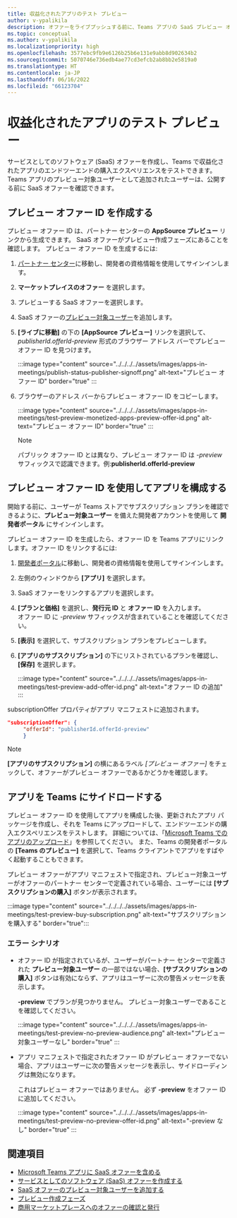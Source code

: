 ```yaml
---
title: 収益化されたアプリのテスト プレビュー
author: v-ypalikila
description: オファーをライブプッシュする前に、Teams アプリの SaaS プレビュー オファーを作成してテストする方法について説明します。 サービスとしてのソフトウェア (SaaS) オファーを作成し、Teams で収益化されたアプリのエンドツーエンドの購入エクスペリエンスをテストできます。
ms.topic: conceptual
ms.author: v-ypalikila
ms.localizationpriority: high
ms.openlocfilehash: 3577ebc9fb9e6126b25b6e131e9abb8d902634b2
ms.sourcegitcommit: 5070746e736edb4ae77cd3efcb2ab8bb2e5819a0
ms.translationtype: HT
ms.contentlocale: ja-JP
ms.lasthandoff: 06/16/2022
ms.locfileid: "66123704"
---
```

# <a name="test-preview-for-monetized-apps"></a>収益化されたアプリのテスト プレビュー

サービスとしてのソフトウェア (SaaS) オファーを作成し、Teams で収益化されたアプリのエンドツーエンドの購入エクスペリエンスをテストできます。 Teams アプリのプレビュー対象ユーザーとして追加されたユーザーは、公開する前に SaaS オファーを確認できます。

## <a name="create-a-preview-offer-id"></a>プレビュー オファー ID を作成する

プレビュー オファー ID は、パートナー センターの **AppSource プレビュー** リンクから生成できます。 SaaS オファーがプレビュー作成フェーズにあることを確認します。 プレビュー オファー ID を生成するには:

1. [パートナー センター](https://go.microsoft.com/fwlink/?linkid=2166002)に移動し、開発者の資格情報を使用してサインインします。
1. **マーケットプレイスのオファー** を選択します。
1. プレビューする SaaS オファーを選択します。
1. SaaS オファーの[プレビュー対象ユーザー](/azure/marketplace/create-new-saas-offer-preview)を追加します。
1. **[ライブに移動]** の下の **[AppSource プレビュー]** リンクを選択して、*publisherId.offerId-preview* 形式のブラウザー アドレス バーでプレビュー オファー ID を見つけます。

    :::image type="content" source="../../../../assets/images/apps-in-meetings/publish-status-publisher-signoff.png" alt-text="プレビュー オファー ID" border="true" :::

1. ブラウザーのアドレス バーからプレビュー オファー ID をコピーします。

      :::image type="content" source="../../../../assets/images/apps-in-meetings/test-preview-monetized-apps-preview-offer-id.png" alt-text="プレビュー オファー ID" border="true" :::

    > [!NOTE]
    > パブリック オファー ID とは異なり、プレビュー オファー ID は *-preview* サフィックスで認識できます。例:**publisherId.offerId-preview**

## <a name="configure-your-app-with-the-preview-offer-id"></a>プレビュー オファー ID を使用してアプリを構成する

開始する前に、ユーザーが Teams ストアでサブスクリプション プランを確認できるように、**プレビュー対象ユーザー** を備えた開発者アカウントを使用して **開発者ポータル** にサインインします。

プレビュー オファー ID を生成したら、オファー ID を Teams アプリにリンクします。オファー ID をリンクするには:

1. [開発者ポータル](https://dev.teams.microsoft.com/)に移動し、開発者の資格情報を使用してサインインします。
1. 左側のウィンドウから **[アプリ]** を選択します。
1. SaaS オファーをリンクするアプリを選択します。
1. **[プランと価格]** を選択し、**発行元 ID** と **オファー ID** を入力します。  
  オファー ID に *-preview* サフィックスが含まれていることを確認してください。
1. **[表示]** を選択して、サブスクリプション プランをプレビューします。
1. **[アプリのサブスクリプション]** の下にリストされているプランを確認し、**[保存]** を選択します。

    :::image type="content" source="../../../../assets/images/apps-in-meetings/test-preview-add-offer-id.png" alt-text="オファー ID の追加" :::

subscriptionOffer プロパティがアプリ マニフェストに追加されます。

```json
"subscriptionOffer": {
     "offerId": "publisherId.offerId-preview"  
     }
```

>[!NOTE]
> **[アプリのサブスクリプション]** の横にあるラベル *[プレビュー オファー]* をチェックして、オファーがプレビュー オファーであるかどうかを確認します。

## <a name="sideload-the-app-to-teams"></a>アプリを Teams にサイドロードする

プレビュー オファー ID を使用してアプリを構成した後、更新されたアプリ パッケージを作成し、それを Teams にアップロードして、エンドツーエンドの購入エクスペリエンスをテストします。 詳細については、「[Microsoft Teams でのアプリのアップロード](../../apps-upload.md)」を参照してください。 また、Teams の開発者ポータルの **[Teams のプレビュー]** を選択して、Teams クライアントでアプリをすばやく起動することもできます。

プレビュー オファーがアプリ マニフェストで指定され、プレビュー対象ユーザーがオファーのパートナー センターで定義されている場合、ユーザーには **[サブスクリプションの購入]** ボタンが表示されます。

:::image type="content" source="../../../../assets/images/apps-in-meetings/test-preview-buy-subscription.png" alt-text="サブスクリプションを購入する" border="true":::

### <a name="error-scenarios"></a>エラー シナリオ

* オファー ID が指定されているが、ユーザーがパートナー センターで定義された **プレビュー対象ユーザー** の一部ではない場合、**[サブスクリプションの購入]** ボタンは有効にならず、アプリはユーザーに次の警告メッセージを表示します。

  **-preview** でプランが見つかりません。 プレビュー対象ユーザーであることを確認してください。

  :::image type="content" source="../../../../assets/images/apps-in-meetings/test-preview-no-preview-audience.png" alt-text="プレビュー対象ユーザーなし" border="true" :::

* アプリ マニフェストで指定されたオファー ID がプレビュー オファーでない場合、アプリはユーザーに次の警告メッセージを表示し、サイドローディングは無効になります。
  
  これはプレビュー オファーではありません。 必ず **-preview** をオファー ID に追加してください。

  :::image type="content" source="../../../../assets/images/apps-in-meetings/test-preview-no-preview-offer-id.png" alt-text="-preview なし" border="true" :::

## <a name="see-also"></a>関連項目

* [Microsoft Teams アプリに SaaS オファーを含める](include-saas-offer.md)
* [サービスとしてのソフトウェア (SaaS) オファーを作成する](include-saas-offer.md#create-your-saas-offer)
* [SaaS オファーのプレビュー対象ユーザーを追加する](/azure/marketplace/create-new-saas-offer-preview)
* [プレビュー作成フェーズ](/azure/marketplace/review-publish-offer)
* [商用マーケットプレースへのオファーの確認と発行](/azure/marketplace/review-publish-offer#validation-and-publishing-steps)
